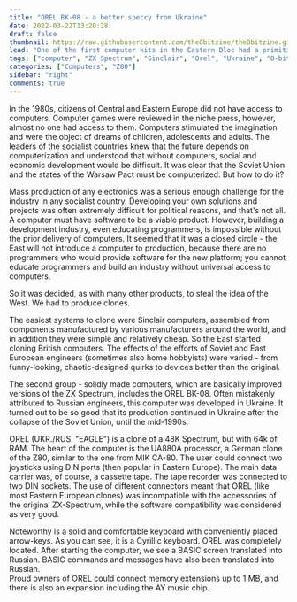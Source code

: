 ```yaml
---
title: "OREL BK-08 - a better speccy from Ukraine"
date: 2022-03-22T13:20:28
draft: false
thumbnail: https://raw.githubusercontent.com/the8bitzine/the8bitzine.github.io/media/media/2022/Orel_BK08.jpg
lead: "One of the first computer kits in the Eastern Bloc had a primitive calculator display and a minimalist keyboard that allowed hexadecimal entry."
tags: ["computer", "ZX Spectrum", "Sinclair", "Orel", "Ukraine", "8-bit computer", "8 bit"]
categories: ["Computers", "Z80"]
sidebar: "right"
comments: true
---
```


In the 1980s, citizens of Central and Eastern Europe did not have access to computers. Computer games were reviewed in the niche press, however, almost no one had access to them. Computers stimulated the imagination and were the object of dreams of children, adolescents and adults. The leaders of the socialist countries knew that the future depends on computerization and understood that without computers, social and economic development would be difficult. It was clear that the Soviet Union and the states of the Warsaw Pact must be computerized. But how to do it?  
  
Mass production of any electronics was a serious enough challenge for the industry in any socialist country. Developing your own solutions and projects was often extremely difficult for political reasons, and that's not all. A computer must have software to be a viable product. However, building a development industry, even educating programmers, is impossible without the prior delivery of computers. It seemed that it was a closed circle - the East will not introduce a computer to production, because there are no programmers who would provide software for the new platform; you cannot educate programmers and build an industry without universal access to computers.  
  
So it was decided, as with many other products, to steal the idea of the West. We had to produce clones.   
   
The easiest systems to clone were Sinclair computers, assembled from components manufactured by various manufacturers around the world, and in addition they were simple and relatively cheap. So the East started cloning British computers. The effects of the efforts of Soviet and East European engineers (sometimes also home hobbyists) were varied - from funny-looking, chaotic-designed quirks to devices better than the original.  
  
The second group - solidly made computers, which are basically improved versions of the ZX Spectrum, includes the OREL BK-08. Often mistakenly attributed to Russian engineers, this computer was developed in Ukraine. It turned out to be so good that its production continued in Ukraine after the collapse of the Soviet Union, until the mid-1990s.  
  
OREL (UKR./RUS. "EAGLE") is a clone of a 48K Spectrum, but with 64k of RAM. The heart of the computer is the UA880A processor, a German clone of the Z80, similar to the one from MIK CA-80. The user could connect two joysticks using DIN ports (then popular in Eastern Europe). The main data carrier was, of course, a cassette tape. The tape recorder was connected to two DIN sockets. The use of different connectors meant that OREL (like most Eastern European clones) was incompatible with the accessories of the original ZX-Spectrum, while the software compatibility was considered as very good.  
  
Noteworthy is a solid and comfortable keyboard with conveniently placed arrow-keys. As you can see, it is a Cyrillic keyboard. OREL was completely located. After starting the computer, we see a BASIC screen translated into Russian. BASIC commands and messages have also been translated into Russian.  
Proud owners of OREL could connect memory extensions up to 1 MB, and there is also an expansion including the AY music chip.  
